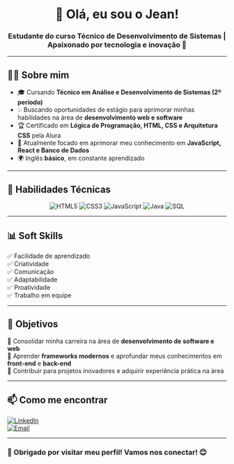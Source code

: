 <h1 align="center">👋 Olá, eu sou o Jean!</h1>
<h3 align="center">Estudante do curso Técnico de Desenvolvimento de Sistemas | Apaixonado por tecnologia e inovação 🚀</h3>

---

## 🧑‍💻 Sobre mim
- 🎓 Cursando **Técnico em Análise e Desenvolvimento de Sistemas (2º período)**  
- 💡 Buscando oportunidades de estágio para aprimorar minhas habilidades na área de **desenvolvimento web e software**   
- 🏆 Certificado em **Lógica de Programação, HTML, CSS e Arquitetura CSS** pela Alura  
- 🌱 Atualmente focado em aprimorar meu conhecimento em **JavaScript, React e Banco de Dados**  
- 🌍 Inglês **básico**, em constante aprendizado  

---

## 🚀 Habilidades Técnicas
<div align="center">
  <img src="https://img.shields.io/badge/HTML5-%23E34F26.svg?style=for-the-badge&logo=html5&logoColor=white" alt="HTML5" />
  <img src="https://img.shields.io/badge/CSS3-%231572B6.svg?style=for-the-badge&logo=css3&logoColor=white" alt="CSS3" />
  <img src="https://img.shields.io/badge/JavaScript-%23F7DF1E.svg?style=for-the-badge&logo=javascript&logoColor=black" alt="JavaScript" />
  <img src="https://img.shields.io/badge/Java-%23ED8B00.svg?style=for-the-badge&logo=java&logoColor=white" alt="Java" />
  <img src="https://img.shields.io/badge/SQL-%230066B8.svg?style=for-the-badge&logo=postgresql&logoColor=white" alt="SQL" />
</div>

---

## 📊 Soft Skills
✅ Facilidade de aprendizado  
✅ Criatividade  
✅ Comunicação  
✅ Adaptabilidade  
✅ Proatividade  
✅ Trabalho em equipe  

---

## 📌 Objetivos  
🔹 Consolidar minha carreira na área de **desenvolvimento de software e web**  
🔹 Aprender **frameworks modernos** e aprofundar meus conhecimentos em **front-end** e **back-end**  
🔹 Contribuir para projetos inovadores e adquirir experiência prática na área  

---

## 📫 Como me encontrar  
[![LinkedIn](https://img.shields.io/badge/LinkedIn-Jean-blue?style=for-the-badge&logo=linkedin)](https://www.linkedin.com/in/jean-ferreira-4870521a0)  
[![Email](https://img.shields.io/badge/Email-ferreirajean64@gmail.com-red?style=for-the-badge&logo=gmail&logoColor=white)](mailto:ferreirajean64@gmail.com)  

---

### 🚀 Obrigado por visitar meu perfil! Vamos nos conectar! 😊
